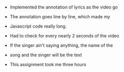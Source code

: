 * Implemented the annotation of lyrics as the video go
* The annotation goes line by line, which made my 
* Javascript code really long.
* Had to check for every nearly 2 seconds of the video
* If the singer ain't saying anything, the name of the 
* song and the singer will be the text

* This assignment took me three hours

